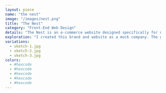 ```yaml
---
layout: piece
name: "the nest"
image: "/images/nest.png"
title: "The Nest"
category: "Front-End Web Design"
details: "The Nest is an e-commerce website designed specifically for nice products. It is targeted towards higher end consumers who like to shop neat collects and items. This project outlines the wireframes and progress in order to create the final outcome."
exploration: "I created this brand and website as a mock company. The guidelines were quite broad with little to no cap. I decided to keep the content bright and interesting, as well as the tone and palette for The Nest in order to convey a welcoming and fresh impression."
variations:
  - sketch-1.jpg
  - sketch-2.jpg
  - sketch-3.jpg
colors:
  - #hexcode
  - #hexcode
  - #hexcode
  - #hexcode
  - #hexcode
---
```

